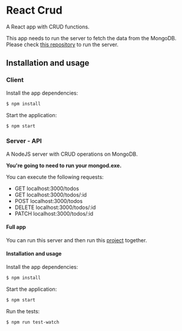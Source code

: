 # React Crud
A React app with CRUD functions. 

This app needs to run the server to fetch the data from the MongoDB. Please check [this repository](https://github.com/kukuu/react-crud-redux/node-todo-api)
to run the server.


## Installation and usage

### Client

Install the app dependencies:
```bash
$ npm install
```
Start the application:
```bash
$ npm start
```

### Server - API

A NodeJS server with CRUD operations on MongoDB.

**You're going to need to run your mongod.exe.**

You can execute the following requests:
- GET localhost:3000/todos
- GET localhost:3000/todos/:id
- POST localhost:3000/todos
- DELETE localhost:3000/todos/:id
- PATCH localhost:3000/todos/:id

#### Full app
You can run this server and then run this [project](https://github.com/kukuu/react-crud-redux) together.

#### Installation and usage

Install the app dependencies:
```bash
$ npm install
```
Start the application:
```bash
$ npm start
```

Run the tests:
```bash
$ npm run test-watch